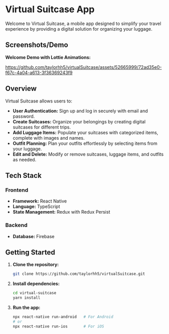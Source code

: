 # Virtual Suitcase App

Welcome to Virtual Suitcase, a mobile app designed to simplify your travel experience by providing a digital solution for organizing your luggage.

## Screenshots/Demo

**Welcome Demo with Lottie Animations:**

https://github.com/taylorhh5/virtualSuitcase/assets/52665999/72ad35e0-f67c-4a04-a613-3f36369243f9

## Overview

Virtual Suitcase allows users to:

- **User Authentication:** Sign up and log in securely with email and password.
- **Create Suitcases:** Organize your belongings by creating digital suitcases for different trips.
- **Add Luggage Items:** Populate your suitcases with categorized items, complete with images and names.
- **Outfit Planning:** Plan your outfits effortlessly by selecting items from your luggage.
- **Edit and Delete:** Modify or remove suitcases, luggage items, and outfits as needed.

## Tech Stack

### Frontend

- **Framework:** React Native
- **Language:** TypeScript
- **State Management:** Redux with Redux Persist

### Backend

- **Database:** Firebase

## Getting Started

1. **Clone the repository:**

    ```bash
    git clone https://github.com/taylorhh5/virtualSuitcase.git
    ```

2. **Install dependencies:**

    ```bash
    cd virtual-suitcase
    yarn install
    ```

3. **Run the app:**

    ```bash
    npx react-native run-android   # For Android
    # or
    npx react-native run-ios       # For iOS
    ```
